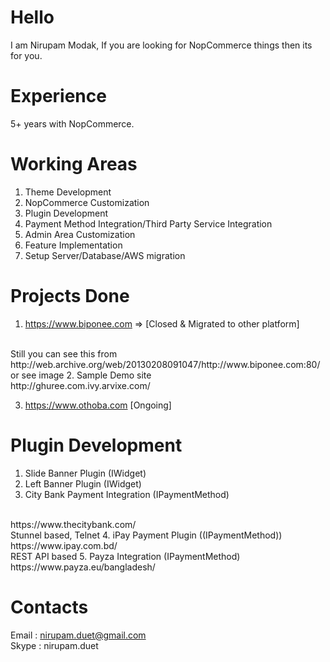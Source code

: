 # Hello
I am Nirupam Modak, If you are looking for NopCommerce things then its for you. 

# Experience
  5+ years with NopCommerce. 

# Working Areas
1. Theme Development 
2. NopCommerce Customization
3. Plugin Development
4. Payment Method Integration/Third Party Service Integration
5. Admin Area Customization
6. Feature Implementation
7. Setup Server/Database/AWS migration

# Projects Done

1. https://www.biponee.com => [Closed & Migrated to other platform]
</br>
   Still you can see this from http://web.archive.org/web/20130208091047/http://www.biponee.com:80/
   </br>
   or see <a src="https://raw.githubusercontent.com/nirupamduet/profile/master/images/biponee.png"> image </a>
2. Sample Demo site 
</br>
   http://ghuree.com.ivy.arvixe.com/

3. https://www.othoba.com  [Ongoing]
  
# Plugin Development

1. Slide Banner Plugin (IWidget)
2. Left Banner Plugin (IWidget)
3. City Bank Payment Integration (IPaymentMethod)
</br>
   https://www.thecitybank.com/
   </br>Stunnel based, Telnet
4. iPay Payment Plugin ((IPaymentMethod))
</br>   https://www.ipay.com.bd/
   </br>REST API based
5. Payza Integration (IPaymentMethod)
   </br>https://www.payza.eu/bangladesh/
   
# Contacts

Email : nirupam.duet@gmail.com
</br>
Skype : nirupam.duet
